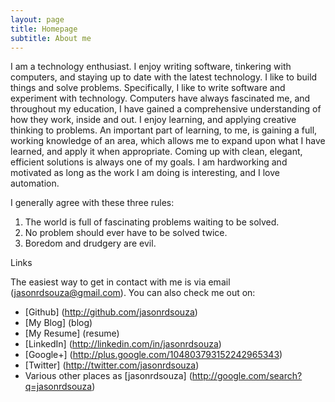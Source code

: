 ```yaml
---
layout: page
title: Homepage
subtitle: About me
---
```



I am a technology enthusiast. I enjoy writing software, tinkering with computers, and staying up to date with the latest technology. 
I like to build things and solve problems. Specifically, I like to write software and experiment with technology. Computers have 
always fascinated me, and throughout my education, I have gained a comprehensive understanding of how they work, inside and out. 
I enjoy learning, and applying creative thinking to problems. An important part of learning, to me, is gaining a full, 
working knowledge of an area, which allows me to expand upon what I have learned, and apply it when appropriate. 
Coming up with clean, elegant, efficient solutions is always one of my goals. I am hardworking and motivated as long as the work 
I am doing is interesting, and I love automation. 

I generally agree with these three rules:
1. The world is full of fascinating problems waiting to be solved.
2. No problem should ever have to be solved twice.
3. Boredom and drudgery are evil.

<p class="meta">Links</p>

The easiest way to get in contact with me is via email (jasonrdsouza@gmail.com). You can also check me out on:
- [Github] (http://github.com/jasonrdsouza)
- [My Blog] (blog)
- [My Resume] (resume)
- [LinkedIn] (http://linkedin.com/in/jasonrdsouza)
- [Google+] (http://plus.google.com/104803793152242965343)
- [Twitter] (http://twitter.com/jasonrdsouza)
- Various other places as [jasonrdsouza] (http://google.com/search?q=jasonrdsouza)
